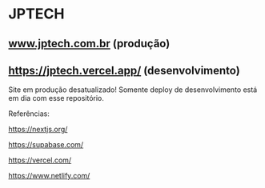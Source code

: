 # JPTECH
## www.jptech.com.br (produção)
## https://jptech.vercel.app/ (desenvolvimento)

Site em produção desatualizado! Somente deploy de desenvolvimento está em dia com esse repositório.

Referências:

https://nextjs.org/

https://supabase.com/ 

https://vercel.com/

https://www.netlify.com/
